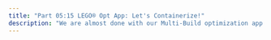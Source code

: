 ```yaml
---
title: "Part 05:15 LEGO® Opt App: Let's Containerize!"
description: "We are almost done with our Multi-Build optimization app. Now is a good time to containerize the app so that it can easily be deployed to various environments, and scaled across multiple heterogeneous environments at once, if needed."
---
```

